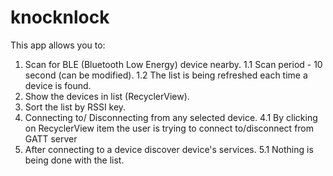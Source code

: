 # knocknlock

This app allows you to:
1. Scan for BLE (Bluetooth Low Energy) device nearby.
1.1 Scan period - 10 second (can be modified).
1.2 The list is being refreshed each time a device is found.
2. Show the devices in list (RecyclerView).
3. Sort the list by RSSI key.
4. Connecting to/ Disconnecting from any selected device.
4.1 By clicking on RecyclerView item the user is trying to connect to/disconnect from GATT server
5. After connecting to a device discover device's services.
5.1 Nothing is being done with the list.
